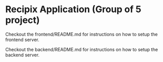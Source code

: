 # Recipix Application (Group of 5 project)

Checkout the frontend/README.md for instructions on how to setup the frontend server.

Checkout the backend/README.md for instructions on how to setup the backend server.


